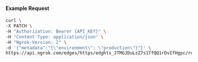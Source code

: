 <!-- Code generated for API Clients. DO NOT EDIT. -->

#### Example Request

```bash
curl \
-X PATCH \
-H "Authorization: Bearer {API_KEY}" \
-H "Content-Type: application/json" \
-H "Ngrok-Version: 2" \
-d '{"metadata":"{\"environment\": \"production\"}"}' \
https://api.ngrok.com/edges/https/edghts_2TMGJDuLzZ7s1TfQQ1rDvIfHgpc/routes/edghtsrt_2TMGJBL2QsvCC1QHIenm86G21ik
```
